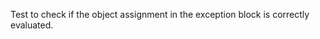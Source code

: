 [//]: # (MAIN: flow.Class)
Test to check if the object assignment in the exception block is correctly evaluated.
